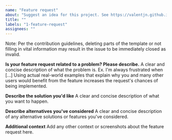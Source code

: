 ```yaml
---
name: "Feature request"
about: "Suggest an idea for this project. See https://valentjn.github.io/vscode-ltex/docs/contributing-code-issues.html#how-to-request-features to learn how to request features."
title: ""
labels: "1-feature-request"
assignees: ""
---
```


Note: Per the contribution guidelines, deleting parts of the template or not filling in vital information may result in the issue to be immediately closed as invalid.

**Is your feature request related to a problem? Please describe.**
A clear and concise description of what the problem is. Ex. I'm always frustrated when [...]
Using actual real-world examples that explain why you and many other users would benefit from the feature increases the request's chances of being implemented.

**Describe the solution you'd like**
A clear and concise description of what you want to happen.

**Describe alternatives you've considered**
A clear and concise description of any alternative solutions or features you've considered.

**Additional context**
Add any other context or screenshots about the feature request here.
